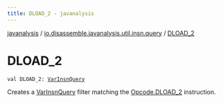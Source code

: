 ```yaml
---
title: DLOAD_2 - javanalysis
---
```


[javanalysis](../index.html) / [io.disassemble.javanalysis.util.insn.query](index.html) / [DLOAD_2](./-d-l-o-a-d_2.html)

# DLOAD_2

`val DLOAD_2: `[`VarInsnQuery`](-var-insn-query/index.html)

Creates a [VarInsnQuery](-var-insn-query/index.html) filter matching the [Opcode.DLOAD_2](#) instruction.

